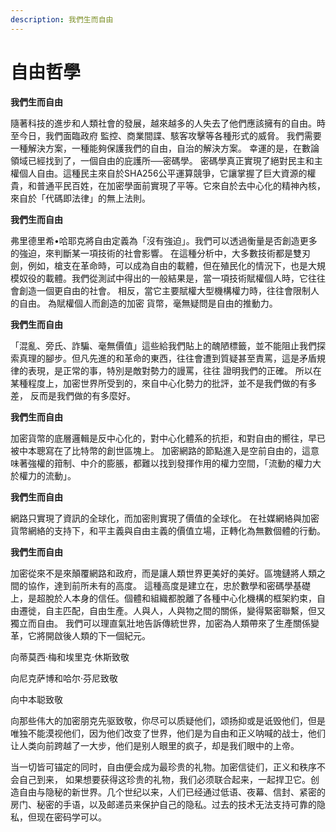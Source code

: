 ```yaml
---
description: 我們生而自由
---
```


# 自由哲學

**我們生而自由**

隨著科技的進步和人類社會的發展，越來越多的人失去了他們應該擁有的自由。時至今日，我們面臨政府 監控、商業間諜、駭客攻擊等各種形式的威脅。 我們需要一種解決方案，一種能夠保護我們的自由，自治的解決方案。 幸運的是，在數論領域已經找到了，一個自由的庇護所──密碼學。 密碼學真正實現了絕對民主和主權個人自由。這種民主來自於SHA256公平運算競爭，它讓掌握了巨大資源的權貴，和普通平民百姓，在加密學面前實現了平等。它來自於去中心化的精神內核，來自於「代碼即法律」的無上法則。

**我們生而自由**

弗里德里希•哈耶克將自由定義為「沒有強迫」。我們可以透過衡量是否創造更多的強迫，來判斷某一項技術的社會影響。 在這種分析中，大多數技術都是雙刃劍，例如，槍支在革命時，可以成為自由的載體，但在殖民化的情況下，也是大規模奴役的載體。我們從測試中得出的一般結果是，當一項技術賦權個人時，它往往會創造一個更自由的社會。 相反，當它主要賦權大型機構權力時，往往會限制人的自由。 為賦權個人而創造的加密 貨幣，毫無疑問是自由的推動力。

**我們生而自由**

「混亂、旁氏、詐騙、毫無價值」這些給我們貼上的醜陋標籤，並不能阻止我們探索真理的腳步。但凡先進的和革命的東西，往往會遭到質疑甚至責罵，這是矛盾規律的表現，是正常的事，特別是敵對勢力的謾罵，往往 證明我們的正確。 所以在某種程度上，加密世界所受到的，來自中心化勢力的批評，並不是我們做的有多差， 反而是我們做的有多麼好。

**我們生而自由**

加密貨幣的底層邏輯是反中心化的，對中心化體系的抗拒，和對自由的嚮往，早已被中本聰寫在了比特幣的創世區塊上。 加密網路的節點進入是空前自由的，這意味著強權的箝制、中介的膨脹，都難以找到發揮作用的權力空間，「流動的權力大於權力的流動」。

**我們生而自由**

網路只實現了資訊的全球化，而加密則實現了價值的全球化。 在社媒網絡與加密貨幣網絡的支持下，和平主義與自由主義的價值立場，正轉化為無數個體的行動。

**我們生而自由**

加密從來不是來顛覆網路和政府，而是讓人類世界更美好的美好。區塊鏈將人類之間的協作，達到前所未有的高度。 這種高度是建立在，忠於數學和密碼學基礎上，是超脫於人本身的信任。個體和組織都脫離了各種中心化機構的框架約束，自由遷徙，自主匹配，自由生產。人與人，人與物之間的關係，變得緊密聯繫，但又獨立而自由。 我們可以理直氣壯地告訴傳統世界，加密為人類帶來了生產關係變革，它將開啟後人類的下一個紀元。

向蒂莫西·梅和埃里克·休斯致敬

向尼克萨博和哈尔·芬尼致敬

向中本聪致敬

向那些伟大的加密朋克先驱致敬，你尽可以质疑他们，颂扬抑或是诋毁他们，但是唯独不能漠视他们，因为他们改变了世界，他们是为自由和正义呐喊的战士，他们让人类向前跨越了一大步，他们是别人眼里的疯子，却是我们眼中的上帝。

当一切皆可锚定的同时，自由便会成为最珍贵的礼物。加密信徒们，正义和秩序不会自己到来， 如果想要获得这珍贵的礼物，我们必须联合起来，一起捍卫它。创造自由与隐秘的新世界。几个世纪以来，人们已经通过低语、夜幕、信封、紧密的房门、秘密的手语，以及邮递员来保护自己的隐私。过去的技术无法支持可靠的隐私，但现在密码学可以。
